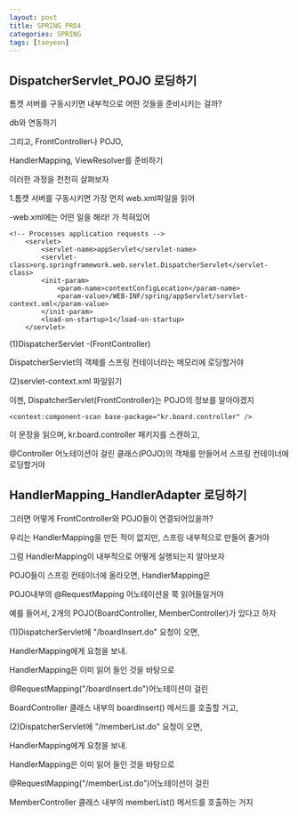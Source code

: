 ```yaml
---
layout: post
title: SPRING PRO4
categories: SPRING
tags: [taeyeon]
---
```


## DispatcherServlet_POJO 로딩하기

톰캣 서버를 구동시키면 내부적으로 어떤 것들을 준비시키는 걸까?

db와 연동하기 

그리고, FrontController나 POJO,

HandlerMapping, ViewResolver를 준비하기

이러한 과정을 천천히 살펴보자

1.톰캣 서버를 구동시키면 가장 먼저 web.xml파일을 읽어 

-web.xml에는 어떤 일을 해라! 가 적혀있어

```
<!-- Processes application requests -->
	<servlet>
		<servlet-name>appServlet</servlet-name>
		<servlet-class>org.springframework.web.servlet.DispatcherServlet</servlet-class>
		<init-param>
			<param-name>contextConfigLocation</param-name>
			<param-value>/WEB-INF/spring/appServlet/servlet-context.xml</param-value>
		</init-param>
		<load-on-startup>1</load-on-startup>
	</servlet>
```

(1)DispatcherServlet -(FrontController)

DispatcherServlet의 객체를 스프링 컨테이너라는 메모리에 로딩할거야

(2)servlet-context.xml 파일읽기

이젠, DispatcherServlet(FrontController)는 POJO의 정보를 알아야겠지

``` 
<context:component-scan base-package="kr.board.controller" />
```
이 문장을 읽으며, kr.board.controller 패키지를 스캔하고,

@Controller 어노테이션이 걸린 클래스(POJO)의 객체를 만들어서 스프링 컨테이너에 로딩할거야

## HandlerMapping_HandlerAdapter 로딩하기

그러면 어떻게 FrontController와 POJO들이 연결되어있을까?

우리는 HandlerMapping을 만든 적이 없지만, 스프링 내부적으로 만들어 줄거야 

그럼 HandlerMapping이 내부적으로 어떻게 실행되는지 알아보자

POJO들이 스프링 컨테이너에 올라오면, HandlerMapping은 

POJO내부의 @RequestMapping 어노테이션을 쭉 읽어들일거야

예를 들어서, 2개의 POJO(BoardController, MemberController)가 있다고 하자

(1)DispatcherServlet에 "/boardInsert.do" 요청이 오면,

HandlerMapping에게 요청을 보내.

HandlerMapping은 이미 읽어 들인 것을 바탕으로 

@RequestMapping("/boardInsert.do")어노테이션이 걸린

BoardController 클래스 내부의 boardInsert() 메서드를 호출할 거고,

(2)DispatcherServlet에 "/memberList.do" 요청이 오면,

HandlerMapping에게 요청을 보내.

HandlerMapping은 이미 읽어 들인 것을 바탕으로 

@RequestMapping("/memberList.do")어노테이션이 걸린

MemberController 클래스 내부의 memberList() 메서드를 호출하는 거지




















































